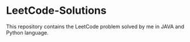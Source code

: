 # LeetCode-Solutions

This repository contains the LeetCode problem solved by me in JAVA and Python language.
